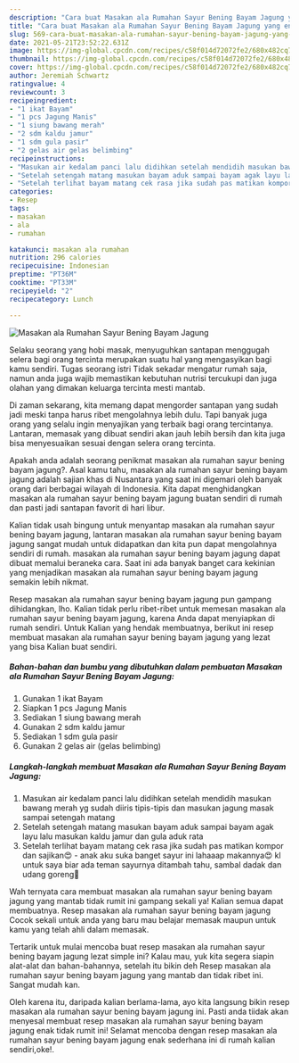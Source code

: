 ```yaml
---
description: "Cara buat Masakan ala Rumahan Sayur Bening Bayam Jagung yang enak dan Mudah Dibuat"
title: "Cara buat Masakan ala Rumahan Sayur Bening Bayam Jagung yang enak dan Mudah Dibuat"
slug: 569-cara-buat-masakan-ala-rumahan-sayur-bening-bayam-jagung-yang-enak-dan-mudah-dibuat
date: 2021-05-21T23:52:22.631Z
image: https://img-global.cpcdn.com/recipes/c58f014d72072fe2/680x482cq70/masakan-ala-rumahan-sayur-bening-bayam-jagung-foto-resep-utama.jpg
thumbnail: https://img-global.cpcdn.com/recipes/c58f014d72072fe2/680x482cq70/masakan-ala-rumahan-sayur-bening-bayam-jagung-foto-resep-utama.jpg
cover: https://img-global.cpcdn.com/recipes/c58f014d72072fe2/680x482cq70/masakan-ala-rumahan-sayur-bening-bayam-jagung-foto-resep-utama.jpg
author: Jeremiah Schwartz
ratingvalue: 4
reviewcount: 3
recipeingredient:
- "1 ikat Bayam"
- "1 pcs Jagung Manis"
- "1 siung bawang merah"
- "2 sdm kaldu jamur"
- "1 sdm gula pasir"
- "2 gelas air gelas belimbing"
recipeinstructions:
- "Masukan air kedalam panci lalu didihkan setelah mendidih masukan bawang merah yg sudah diiris tipis-tipis dan masukan jagung masak sampai setengah matang"
- "Setelah setengah matang masukan bayam aduk sampai bayam agak layu lalu masukan kaldu jamur dan gula aduk rata"
- "Setelah terlihat bayam matang cek rasa jika sudah pas matikan kompor dan sajikan😍 anak aku suka banget sayur ini lahaaap makannya😍 kl untuk saya biar ada teman sayurnya ditambah tahu, sambal dadak dan udang goreng🤤"
categories:
- Resep
tags:
- masakan
- ala
- rumahan

katakunci: masakan ala rumahan 
nutrition: 296 calories
recipecuisine: Indonesian
preptime: "PT36M"
cooktime: "PT33M"
recipeyield: "2"
recipecategory: Lunch

---
```



![Masakan ala Rumahan Sayur Bening Bayam Jagung](https://img-global.cpcdn.com/recipes/c58f014d72072fe2/680x482cq70/masakan-ala-rumahan-sayur-bening-bayam-jagung-foto-resep-utama.jpg)

Selaku seorang yang hobi masak, menyuguhkan santapan menggugah selera bagi orang tercinta merupakan suatu hal yang mengasyikan bagi kamu sendiri. Tugas seorang istri Tidak sekadar mengatur rumah saja, namun anda juga wajib memastikan kebutuhan nutrisi tercukupi dan juga olahan yang dimakan keluarga tercinta mesti mantab.

Di zaman  sekarang, kita memang dapat mengorder santapan yang sudah jadi meski tanpa harus ribet mengolahnya lebih dulu. Tapi banyak juga orang yang selalu ingin menyajikan yang terbaik bagi orang tercintanya. Lantaran, memasak yang dibuat sendiri akan jauh lebih bersih dan kita juga bisa menyesuaikan sesuai dengan selera orang tercinta. 



Apakah anda adalah seorang penikmat masakan ala rumahan sayur bening bayam jagung?. Asal kamu tahu, masakan ala rumahan sayur bening bayam jagung adalah sajian khas di Nusantara yang saat ini digemari oleh banyak orang dari berbagai wilayah di Indonesia. Kita dapat menghidangkan masakan ala rumahan sayur bening bayam jagung buatan sendiri di rumah dan pasti jadi santapan favorit di hari libur.

Kalian tidak usah bingung untuk menyantap masakan ala rumahan sayur bening bayam jagung, lantaran masakan ala rumahan sayur bening bayam jagung sangat mudah untuk didapatkan dan kita pun dapat mengolahnya sendiri di rumah. masakan ala rumahan sayur bening bayam jagung dapat dibuat memalui beraneka cara. Saat ini ada banyak banget cara kekinian yang menjadikan masakan ala rumahan sayur bening bayam jagung semakin lebih nikmat.

Resep masakan ala rumahan sayur bening bayam jagung pun gampang dihidangkan, lho. Kalian tidak perlu ribet-ribet untuk memesan masakan ala rumahan sayur bening bayam jagung, karena Anda dapat menyiapkan di rumah sendiri. Untuk Kalian yang hendak membuatnya, berikut ini resep membuat masakan ala rumahan sayur bening bayam jagung yang lezat yang bisa Kalian buat sendiri.

<!--inarticleads1-->

##### Bahan-bahan dan bumbu yang dibutuhkan dalam pembuatan Masakan ala Rumahan Sayur Bening Bayam Jagung:

1. Gunakan 1 ikat Bayam
1. Siapkan 1 pcs Jagung Manis
1. Sediakan 1 siung bawang merah
1. Gunakan 2 sdm kaldu jamur
1. Sediakan 1 sdm gula pasir
1. Gunakan 2 gelas air (gelas belimbing)




<!--inarticleads2-->

##### Langkah-langkah membuat Masakan ala Rumahan Sayur Bening Bayam Jagung:

1. Masukan air kedalam panci lalu didihkan setelah mendidih masukan bawang merah yg sudah diiris tipis-tipis dan masukan jagung masak sampai setengah matang
1. Setelah setengah matang masukan bayam aduk sampai bayam agak layu lalu masukan kaldu jamur dan gula aduk rata
1. Setelah terlihat bayam matang cek rasa jika sudah pas matikan kompor dan sajikan😍 - anak aku suka banget sayur ini lahaaap makannya😍 kl untuk saya biar ada teman sayurnya ditambah tahu, sambal dadak dan udang goreng🤤




Wah ternyata cara membuat masakan ala rumahan sayur bening bayam jagung yang mantab tidak rumit ini gampang sekali ya! Kalian semua dapat membuatnya. Resep masakan ala rumahan sayur bening bayam jagung Cocok sekali untuk anda yang baru mau belajar memasak maupun untuk kamu yang telah ahli dalam memasak.

Tertarik untuk mulai mencoba buat resep masakan ala rumahan sayur bening bayam jagung lezat simple ini? Kalau mau, yuk kita segera siapin alat-alat dan bahan-bahannya, setelah itu bikin deh Resep masakan ala rumahan sayur bening bayam jagung yang mantab dan tidak ribet ini. Sangat mudah kan. 

Oleh karena itu, daripada kalian berlama-lama, ayo kita langsung bikin resep masakan ala rumahan sayur bening bayam jagung ini. Pasti anda tiidak akan menyesal membuat resep masakan ala rumahan sayur bening bayam jagung enak tidak rumit ini! Selamat mencoba dengan resep masakan ala rumahan sayur bening bayam jagung enak sederhana ini di rumah kalian sendiri,oke!.

